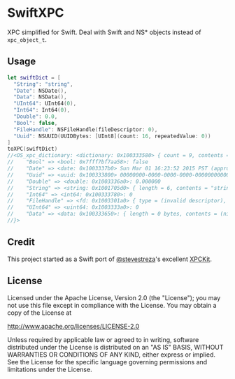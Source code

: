 # SwiftXPC

XPC simplified for Swift. Deal with Swift and NS* objects instead of
`xpc_object_t`.

## Usage

```swift
let swiftDict = [
  "String": "string",
  "Date": NSDate(),
  "Data": NSData(),
  "UInt64": UInt64(0),
  "Int64": Int64(0),
  "Double": 0.0,
  "Bool": false,
  "FileHandle": NSFileHandle(fileDescriptor: 0),
  "Uuid": NSUUID(UUIDBytes: [UInt8](count: 16, repeatedValue: 0))
]
toXPC(swiftDict)
//<OS_xpc_dictionary: <dictionary: 0x100333580> { count = 9, contents =
//    "Bool" => <bool: 0x7fff7bf7aa58>: false
//    "Date" => <date: 0x1003337b0> Sun Mar 01 16:23:52 2015 PST (approx)
//    "Uuid" => <uuid: 0x100333800> 00000000-0000-0000-0000-000000000000
//    "Double" => <double: 0x1003336a0>: 0.000000
//    "String" => <string: 0x1001705d0> { length = 6, contents = "string" }
//    "Int64" => <int64: 0x100333780>: 0
//    "FileHandle" => <fd: 0x1003301a0> { type = (invalid descriptor), path = /dev/ttys004 }
//    "UInt64" => <uint64: 0x1003333a0>: 0
//    "Data" => <data: 0x100333650>: { length = 0 bytes, contents = (nil)
//}>
```

## Credit

This project started as a Swift port of [@stevestreza](https://twitter.com/stevestreza)'s excellent
[XPCKit](https://github.com/stevestreza/XPCKit).

## License

Licensed under the Apache License, Version 2.0 (the "License");
you may not use this file except in compliance with the License.
You may obtain a copy of the License at

http://www.apache.org/licenses/LICENSE-2.0

Unless required by applicable law or agreed to in writing, software distributed
under the License is distributed on an "AS IS" BASIS, WITHOUT WARRANTIES OR
CONDITIONS OF ANY KIND, either express or implied. See the License for the
specific language governing permissions and limitations under the License.
